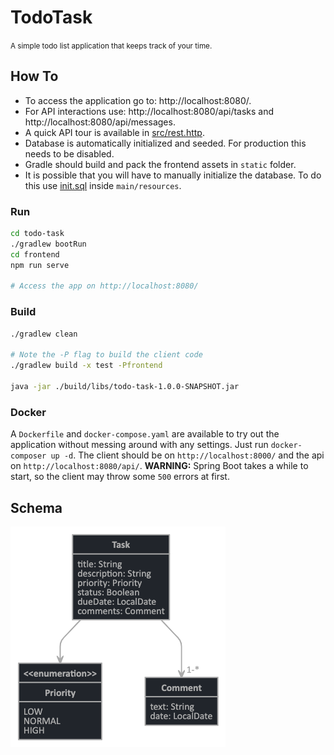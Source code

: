 # TodoTask

<small>A simple todo list application that keeps track of your time.</small>
## How To
- To access the application go to: http://localhost:8080/.
- For API interactions use: http://localhost:8080/api/tasks and http://localhost:8080/api/messages.
- A quick API tour is available in [src/rest.http](src/rest.http).
- Database is automatically initialized and seeded. For production this needs to be disabled.
- Gradle should build and pack the frontend assets in `static` folder.
- It is possible that you will have to manually initialize the database. To do this use [init.sql](src/main/resources/init.sql) inside `main/resources`.

### Run

```bash
cd todo-task
./gradlew bootRun
cd frontend
npm run serve

# Access the app on http://localhost:8080/
```

### Build

```bash
./gradlew clean

# Note the -P flag to build the client code
./gradlew build -x test -Pfrontend

java -jar ./build/libs/todo-task-1.0.0-SNAPSHOT.jar
```

### Docker
A `Dockerfile` and `docker-compose.yaml` are available to try out the application without messing around with any settings.
Just run `docker-composer up -d`. The client should be on `http://localhost:8000/` and the api on `http://localhost:8080/api/`.
**WARNING:** Spring Boot takes a while to start, so the client may throw some `500` errors at first.
## Schema

![SQL Schema](./screenshots/schema.png)
